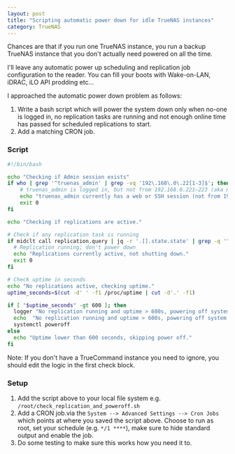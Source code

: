 ```yaml
---
layout: post
title: "Scripting automatic power down for idle TrueNAS instances"
category: TrueNAS
---
```


Chances are that if you run one TrueNAS instance, you run a backup TrueNAS instance that you don't actually need powered on all the time.

I'll leave any automatic power up scheduling and replication job configuration to the reader. You can fill your boots with Wake-on-LAN, iDRAC, iLO API prodding etc...

I approached the automatic power down problem as follows:

1. Write a bash script which will power the system down only when no-one is logged in, no replication tasks are running and not enough online time has passed for scheduled replications to start.
2. Add a matching CRON job.

### Script

```bash
#!/bin/bash

echo "Checking if Admin session exists"
if who | grep '^truenas_admin' | grep -vq '192\.168\.0\.22[1-3]$'; then
    # truenas_admin is logged in, but not from 192.168.0.221–223 (aka my TrueCommand instance)
    echo "truenas_admin currently has a web or SSH session (not from 192.168.0.221–223 aka the TrueCommand instance). Skipping power off."
    exit 0
fi

echo "Checking if replications are active."

# Check if any replication task is running
if midclt call replication.query | jq -r '.[].state.state' | grep -q '^RUNNING$'; then
  # Replication running; don't power down
  echo "Replications currently active, not shutting down."
  exit 0
fi

# Check uptime in seconds
echo "No replications active, checking uptime."
uptime_seconds=$(cut -d' ' -f1 /proc/uptime | cut -d'.' -f1)

if [ "$uptime_seconds" -gt 600 ]; then
  logger "No replication running and uptime > 600s, powering off system."
  echo  "No replication running and uptime > 600s, powering off system."
  systemctl poweroff
else
  echo "Uptime lower than 600 seconds, skipping power off."
fi
```

Note: If you don't have a TrueCommand instance you need to ignore, you should edit the logic in the first check block.

### Setup

1. Add the script above to your local file system e.g. ``/root/check_replication_and_poweroff.sh``
2. Add a CRON job.via the ``System --> Advanced Settings --> Cron Jobs`` which points at where you saved the script above. Choose to run as root, set your schedule (e.g. ``*/1 ****``), make sure to hide standard output and enable the job.
3. Do some testing to make sure this works how you need it to.
   
